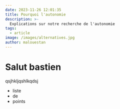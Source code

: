 ```yaml
---
date: 2023-11-26 12:01:35
title: Pourquoi l'autonomie
description: >-
  Explications sur notre recherche de l'autonomie
tags:
  - article
image: /images/alternatives.jpg
author: malouestan
---
```


# Salut bastien

qsjhkljqshlkqdsj

- liste
- de
- points